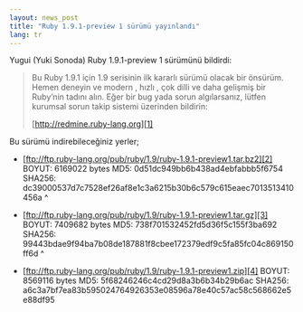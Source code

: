 ```yaml
---
layout: news_post
title: "Ruby 1.9.1-preview 1 sürümü yayınlandı"
lang: tr
---
```


Yugui (Yuki Sonoda) Ruby 1.9.1-preview 1 sürümünü bildirdi:

> Bu Ruby 1.9.1 için 1.9 serisinin ilk kararlı sürümü olacak bir
> önsürüm. Hemen deneyin ve modern , hızlı , çok dilli ve daha gelişmiş
> bir Ruby’nin tadını alın.
> Eğer bir bug yada sorun algılarsanız, lütfen kurumsal sorun takip
> sistemi üzerinden bildirin:
> 
> [http://redmine.ruby-lang.org][1]

Bu sürümü indirebileceğiniz yerler;

* [ftp://ftp.ruby-lang.org/pub/ruby/1.9/ruby-1.9.1-preview1.tar.bz2][2]
  BOYUT: 6169022 bytes MD5: 0d51dc949bb6b438ad4ebfabbb5f6754 SHA256:
  dc39000537d7c7528ef26af8e1c3a6215b30b6c579c615eaec7013513410456a
^

* [ftp://ftp.ruby-lang.org/pub/ruby/1.9/ruby-1.9.1-preview1.tar.gz][3]
  BOYUT: 7409682 bytes MD5: 738f701532452fd5d36f5c155f3ba692 SHA256:
  99443bdae9f94ba7b08de187881f8cbee172379edf9c5fa85fc04c869150ff6d
^

* [ftp://ftp.ruby-lang.org/pub/ruby/1.9/ruby-1.9.1-preview1.zip][4]
  BOYUT: 8569116 bytes MD5: 5f68246246c4cd29d8a3b6b34b29b6ac SHA256:
  a6c3a7bf7ea83b595024764926353e08596a78e40c57ac58c568662e5e88df95



[1]: http://redmine.ruby-lang.org 
[2]: ftp://ftp.ruby-lang.org/pub/ruby/1.9/ruby-1.9.1-preview1.tar.bz2 
[3]: ftp://ftp.ruby-lang.org/pub/ruby/1.9/ruby-1.9.1-preview1.tar.gz 
[4]: ftp://ftp.ruby-lang.org/pub/ruby/1.9/ruby-1.9.1-preview1.zip 
